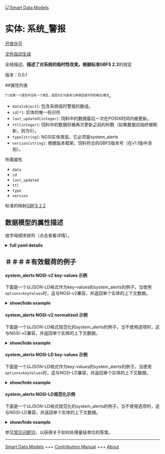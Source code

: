 <!-- 10-Header -->  
[![Smart Data Models](https://smartdatamodels.org/wp-content/uploads/2022/01/SmartDataModels_logo.png "Logo")](https://smartdatamodels.org)  
实体: 系统_警报  
=========<!-- /10-Header -->  
<!-- 15-License -->  
[开放许可](https://github.com/smart-data-models//dataModel.GBFS/blob/master/system_alerts/LICENSE.md)  
[文件自动生成](https://docs.google.com/presentation/d/e/2PACX-1vTs-Ng5dIAwkg91oTTUdt8ua7woBXhPnwavZ0FxgR8BsAI_Ek3C5q97Nd94HS8KhP-r_quD4H0fgyt3/pub?start=false&loop=false&delayms=3000#slide=id.gb715ace035_0_60)  
<!-- /15-License -->  
<!-- 20-Description -->  
全局描述。**描述了对系统的临时性改变。根据标准GBFS 2.2**的规定  
版本：0.0.1  
<!-- /20-Description -->  
<!-- 30-PropertiesList -->  

##属性列表  

<sup><sub>[*] 如果一个属性中没有一个类型，是因为它可能有几种类型或不同的格式/模式</sub></sup>。  
- `data[object]`: 包含系统临时警报的数组。  - `id[*]`: 实体的唯一标识符  - `last_updated[integer]`: 饲料中的数据最后一次在POSIX时间内被更新。  - `ttl[integer]`: 饲料中的数据将被再次更新之前的秒数（如果数据应始终被刷新，则为0）。  - `type[string]`: NGSI实体类型。它必须是system_alerts  - `version[string]`: 根据版本框架，饲料符合的GBFS版本号（在v1.1版中添加）。  <!-- /30-PropertiesList -->  
<!-- 35-RequiredProperties -->  
所需属性  
- `data`  - `id`  - `last_updated`  - `ttl`  - `type`  - `version`  <!-- /35-RequiredProperties -->  
<!-- 40-RequiredProperties -->  
标准的映射[GBFS 2.2](https://github.com/NABSA/gbfs/blob/v2.2/gbfs.md)  
<!-- /40-RequiredProperties -->  
<!-- 50-DataModelHeader -->  
## 数据模型的属性描述  
按字母顺序排列（点击查看详情）。  
<!-- /50-DataModelHeader -->  
<!-- 60-ModelYaml -->  
<details><summary><strong>full yaml details</strong></summary>    
```yaml  
system_alerts:    
  description: 'Describes ad-hoc changes to the system. According to the Standard GBFS 2.2'    
  properties:    
    data:    
      description: 'Array that contains ad-hoc alerts for the system.'    
      properties:    
        alerts:    
          items:    
            properties:    
              alert_id:    
                description: 'Identifier for this alert.'    
                type: string    
              description:    
                description: 'Detailed description of the alert.'    
                type: string    
              last_updated:    
                description: 'Indicates the last time the info for the alert was updated.'    
                minimum: 1450155600    
                type: number    
              region_ids:    
                description: 'Array of identifiers of the regions for which this alert applies.'    
                items:    
                  type: string    
                type: array    
              station_ids:    
                description: 'Array of identifiers of the stations for which this alert applies.'    
                items:    
                  type: string    
                type: array    
              summary:    
                description: 'A short summary of this alert to be displayed to the customer.'    
                type: string    
              times:    
                additionalItems: false    
                description: 'Array of objects indicating when the alert is in effect.'    
                items:    
                  properties:    
                    end:    
                      description: 'End time of the alert.'    
                      minimum: 1450155600    
                      type: number    
                    start:    
                      description: 'Start time of the alert.'    
                      minimum: 1450155600    
                      type: number    
                  type: object    
                required:    
                  - start    
                type: array    
              type:    
                description: 'Type of alert.'    
                enum:    
                  - system_closure    
                  - station_closure    
                  - station_move    
                  - other    
                type: string    
              url:    
                description: 'URL where the customer can learn more information about this alert.'    
                format: uri    
                type: string    
            required:    
              - alert_id    
              - type    
              - summary    
            type: object    
          type: array    
      required:    
        - alerts    
      type: object    
      x-ngsi:    
        type: Property    
    id:    
      anyOf:    
        - description: 'Property. Identifier format of any NGSI entity'    
          maxLength: 256    
          minLength: 1    
          pattern: ^[\w\-\.\{\}\$\+\*\[\]`|~^@!,:\\]+$    
          type: string    
        - description: 'Property. Identifier format of any NGSI entity'    
          format: uri    
          type: string    
      description: 'Unique identifier of the entity'    
      x-ngsi:    
        type: Property    
    last_updated:    
      description: 'Last time the data in the feed was updated in POSIX time.'    
      minimum: 1450155600    
      type: integer    
      x-ngsi:    
        type: Property    
    ttl:    
      description: 'Number of seconds before the data in the feed will be updated again (0 if the data should always be refreshed).'    
      minimum: 0    
      type: integer    
      x-ngsi:    
        type: Property    
    type:    
      description: 'NGSI entity type. It has to be system_alerts'    
      enum:    
        - system_alerts    
      type: string    
      x-ngsi:    
        type: Property    
    version:    
      description: 'GBFS version number to which the feed conforms, according to the versioning framework (added in v1.1).'    
      enum:    
        - 1.1-RC    
        - 1.1    
        - 2.0-RC    
        - 2.0    
        - 2.1-RC    
        - 2.1-RC2    
        - 2.1    
        - 2.2    
        - 3.0-RC    
        - 3.0    
      type: string    
      x-ngsi:    
        type: Property    
  required:    
    - last_updated    
    - ttl    
    - version    
    - data    
    - id    
    - type    
  type: object    
  x-derived-from: https://github.com/NABSA/gbfs/blob/v2.2/gbfs.md    
  x-disclaimer: 'Redistribution and use in source and binary forms, with or without modification, are permitted  provided that the license conditions are met. Copyleft (c) 2021 Contributors to Smart Data Models Program'    
  x-license-url: https://github.com/smart-data-models/dataModel.GBFS/blob/master/system_alerts/LICENSE.md    
  x-model-schema: https://smart-data-models.github.io/dataModel.GBFS/system_alerts/schema.json    
  x-model-tags: GBFS    
  x-version: 0.0.1    
```  
</details>    
<!-- /60-ModelYaml -->  
<!-- 70-MiddleNotes -->  
<!-- /70-MiddleNotes -->  
<!-- 80-Examples -->  
## ＃＃＃＃有效载荷的例子  
#### system_alerts NGSI-v2 key-values 示例  
下面是一个以JSON-LD格式作为key-values的system_alerts的例子。当使用`options=keyValues`时，这与NGSI-v2兼容，并返回单个实体的上下文数据。  
<details><summary><strong>show/hide example</strong></summary>    
```json  
{  
  "id": "urn:ngsi-ld:system_alerts:id:FNNO:60592292",  
  "type": "system_alerts",  
  "last_updated": 1604198100,  
  "ttl": 60,  
  "version": "3.0",  
  "data": {  
    "alerts": [  
      {  
        "alert_id": "21",  
        "type": "station_closure",  
        "station_ids": [  
          "123",  
          "456",  
          "789"  
        ],  
        "times": [  
          {  
            "start": 1604448000,  
            "end": 1604674800  
          }  
        ],  
        "url": "https://example.com/more-info",  
        "summary": "Disruption of Service",  
        "description": "The three stations on Broadway will be out of service from 12:00am Nov 3 to 3:00pm Nov 6th to accommodate road work",  
        "last_updated": 1604519393  
      }  
    ]  
  }  
}  
```  
</details>  
#### system_alerts NGSI-v2 normalized 示例  
下面是一个以JSON-LD格式规范化的system_alerts的例子。当不使用选项时，这与NGSI-v2兼容，并返回单个实体的上下文数据。  
<details><summary><strong>show/hide example</strong></summary>    
```json  
{  
  "id": "urn:ngsi-ld:system_alerts:id:FNNO:60592292",  
  "type": "system_alerts",  
  "last_updated": {  
    "type": "Number",  
    "value": 1604198100  
  },  
  "ttl": {  
    "type": "Number",  
    "value": 60  
  },  
  "version": {  
    "type": "Text",  
    "value": "3.0"  
  },  
  "data": {  
    "type": "StructuredValue",  
    "value": {  
      "alerts": [  
        {  
          "alert_id": "21",  
          "type": "station_closure",  
          "station_ids": [  
            "123",  
            "456",  
            "789"  
          ],  
          "times": [  
            {  
              "start": 1604448000,  
              "end": 1604674800  
            }  
          ],  
          "url": "https://example.com/more-info",  
          "summary": "Disruption of Service",  
          "description": "The three stations on Broadway will be out of service from 12:00am Nov 3 to 3:00pm Nov 6th to accommodate road work",  
          "last_updated": 1604519393  
        }  
      ]  
    }  
  },  
  "@context": [  
    "https://smartdatamodels.org/context.jsonld"  
  ]  
}  
```  
</details>  
#### system_alerts NGSI-LD key-values 示例  
下面是一个以JSON-LD格式作为key-values的system_alerts的例子。当使用`options=keyValues`时，这与NGSI-LD兼容，并返回单个实体的上下文数据。  
<details><summary><strong>show/hide example</strong></summary>    
```json  
{  
    "id": "urn:ngsi-ld:system_alerts:id:FNNO:60592292",  
    "type": "system_alerts",  
    "last_updated": 1604198100,  
    "ttl": 60,  
    "version": "3.0",  
    "data": {  
        "alerts": [  
            {  
                "alert_id": "21",  
                "type": "station_closure",  
                "station_ids": [  
                    "123",  
                    "456",  
                    "789"  
                ],  
                "times": [  
                    {  
                        "start": 1604448000,  
                        "end": 1604674800  
                    }  
                ],  
                "url": "https://example.com/more-info",  
                "summary": "Disruption of Service",  
                "description": "The three stations on Broadway will be out of service from 12:00am Nov 3 to 3:00pm Nov 6th to accommodate road work",  
                "last_updated": 1604519393  
            }  
        ]  
    },  
    "@context": [  
        "https://smartdatamodels.org/context.jsonld",  
        "https://raw.githubusercontent.com/smart-data-models/dataModel.GBFS/master/context.jsonld"  
    ]  
}  
```  
</details>  
#### system_alerts NGSI-LD规范化示例  
下面是一个以JSON-LD格式规范化的system_alerts的例子。当不使用选项时，这与NGSI-LD兼容，并返回单个实体的上下文数据。  
<details><summary><strong>show/hide example</strong></summary>    
```json  
{  
    "id": "urn:ngsi-ld:system_alerts:id:FNNO:60592292",  
    "type": "system_alerts",  
    "last_updated": {  
        "type": "Property",  
        "value": 1604198100  
    },  
    "ttl": {  
        "type": "Property",  
        "value": 60  
    },  
    "version": {  
        "type": "Property",  
        "value": "3.0"  
    },  
    "data": {  
        "type": "Property",  
        "value": {  
            "alerts": [  
                {  
                    "alert_id": "21",  
                    "type": "station_closure",  
                    "station_ids": [  
                        "123",  
                        "456",  
                        "789"  
                    ],  
                    "times": [  
                        {  
                            "start": 1604448000,  
                            "end": 1604674800  
                        }  
                    ],  
                    "url": "https://example.com/more-info",  
                    "summary": "Disruption of Service",  
                    "description": "The three stations on Broadway will be out of service from 12:00am Nov 3 to 3:00pm Nov 6th to accommodate road work",  
                    "last_updated": 1604519393  
                }  
            ]  
        }  
    },  
    "@context": [  
        "https://smartdatamodels.org/context.jsonld",  
        "https://raw.githubusercontent.com/smart-data-models/dataModel.GBFS/master/context.jsonld"  
    ]  
}  
```  
</details><!-- /80-Examples -->  
<!-- 90-FooterNotes -->  
<!-- /90-FooterNotes -->  
<!-- 95-Units -->  
参见[常见问题10](https://smartdatamodels.org/index.php/faqs/)，以获得关于如何处理量级单位的答案。  
<!-- /95-Units -->  
<!-- 97-LastFooter -->  
---  
[Smart Data Models](https://smartdatamodels.org) +++ [Contribution Manual](https://bit.ly/contribution_manual) +++ [About](https://bit.ly/Introduction_SDM)<!-- /97-LastFooter -->  
